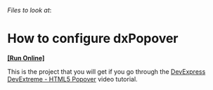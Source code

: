 <!-- default file list -->
*Files to look at*:

<!-- default file list end -->
# How to configure dxPopover 
<!-- run online -->
**[[Run Online]](https://codecentral.devexpress.com/t136529/)**
<!-- run online end -->


This is the project that you will get if you go through the <a href="http://www.youtube.com/watch?v=JZHRrQxqs7Y&index=17&list=PL8h4jt35t1wjGvgflbHEH_e3b23AA30-z">DevExpress DevExtreme - HTML5 Popover</a> video tutorial.

<br/>


